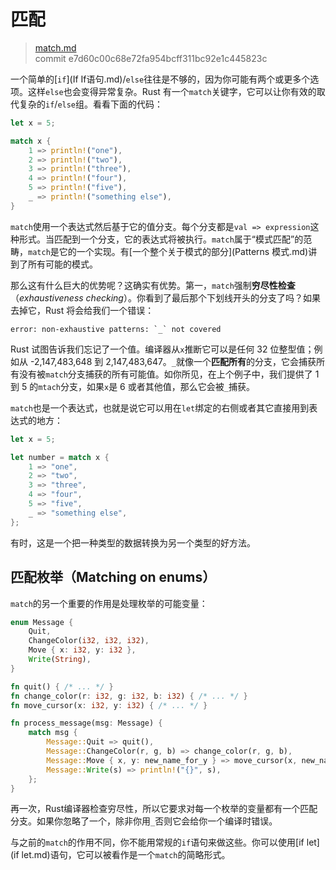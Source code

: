 # 匹配

> [match.md](https://github.com/rust-lang/rust/blob/stable/src/doc/book/match.md)
> <br>
> commit e7d60c00c68e72fa954bcff311bc92e1c445823c

一个简单的[`if`](If If语句.md)/`else`往往是不够的，因为你可能有两个或更多个选项。这样`else`也会变得异常复杂。Rust 有一个`match`关键字，它可以让你有效的取代复杂的`if`/`else`组。看看下面的代码：

```rust
let x = 5;

match x {
    1 => println!("one"),
    2 => println!("two"),
    3 => println!("three"),
    4 => println!("four"),
    5 => println!("five"),
    _ => println!("something else"),
}
```

`match`使用一个表达式然后基于它的值分支。每个分支都是`val => expression`这种形式。当匹配到一个分支，它的表达式将被执行。`match`属于“模式匹配”的范畴，`match`是它的一个实现。有[一个整个关于模式的部分](Patterns 模式.md)讲到了所有可能的模式。

那么这有什么巨大的优势呢？这确实有优势。第一，`match`强制**穷尽性检查**（*exhaustiveness checking*）。你看到了最后那个下划线开头的分支了吗？如果去掉它，Rust 将会给我们一个错误：

```text
error: non-exhaustive patterns: `_` not covered
```

Rust 试图告诉我们忘记了一个值。编译器从`x`推断它可以是任何 32 位整型值；例如从 -2,147,483,648 到 2,147,483,647。`_`就像一个**匹配所有**的分支，它会捕获所有没有被`match`分支捕获的所有可能值。如你所见，在上个例子中，我们提供了 1 到 5 的`mtach`分支，如果`x`是 6 或者其他值，那么它会被`_`捕获。

`match`也是一个表达式，也就是说它可以用在`let`绑定的右侧或者其它直接用到表达式的地方：

```rust
let x = 5;

let number = match x {
    1 => "one",
    2 => "two",
    3 => "three",
    4 => "four",
    5 => "five",
    _ => "something else",
};
```

有时，这是一个把一种类型的数据转换为另一个类型的好方法。

## 匹配枚举（Matching on enums）
`match`的另一个重要的作用是处理枚举的可能变量：

```rust
enum Message {
    Quit,
    ChangeColor(i32, i32, i32),
    Move { x: i32, y: i32 },
    Write(String),
}

fn quit() { /* ... */ }
fn change_color(r: i32, g: i32, b: i32) { /* ... */ }
fn move_cursor(x: i32, y: i32) { /* ... */ }

fn process_message(msg: Message) {
    match msg {
        Message::Quit => quit(),
        Message::ChangeColor(r, g, b) => change_color(r, g, b),
        Message::Move { x, y: new_name_for_y } => move_cursor(x, new_name_for_y),
        Message::Write(s) => println!("{}", s),
    };
}
```

再一次，Rust编译器检查穷尽性，所以它要求对每一个枚举的变量都有一个匹配分支。如果你忽略了一个，除非你用`_`否则它会给你一个编译时错误。

与之前的`match`的作用不同，你不能用常规的`if`语句来做这些。你可以使用[if let](if let.md)语句，它可以被看作是一个`match`的简略形式。
